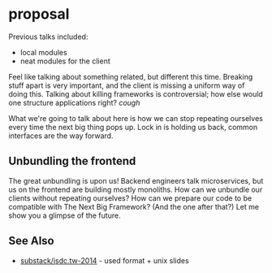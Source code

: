 # proposal
Previous talks included:
- local modules
- neat modules for the client

Feel like talking about something related, but different this time. Breaking
stuff apart is very important, and the client is missing a uniform way of doing
this. Talking about killing frameworks is controversial; how else would one
structure applications right? *cough*

What we're going to talk about here is how we can stop repeating ourselves
every time the next big thing pops up. Lock in is holding us back, common
interfaces are the way forward.

## Unbundling the frontend
The great unbundling is upon us! Backend engineers talk microservices, but us
on the frontend are building mostly monoliths. How can we unbundle our clients
without repeating ourselves? How can we prepare our code to be compatible with
The Next Big Framework? (And the one after that?) Let me show you a glimpse of
the future.

## See Also
- [substack/jsdc.tw-2014](https://raw.githubusercontent.com/substack/jsdc.tw-2014/master/readme.markdown) - used format + unix slides
